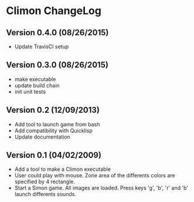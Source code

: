 # Climon ChangeLog

## Version 0.4.0 (08/26/2015)

- Update TravisCI setup

## Version 0.3.0 (08/26/2015)

- make executable
- update build chain
- init unit tests

## Version 0.2 (12/09/2013)

- Add tool to launch game from bash
- Add compatibility with Quicklisp
- Update documentation

## Version 0.1 (04/02/2009)

- Add a tool to make a Climon executable
- User could play  with mouse. Zone area of the differents colors are
specified by 4 rectangle.
- Start a Simon game. All images are loaded. Press keys 'g', 'b', 'r'
and 'b' launch differents sounds.

